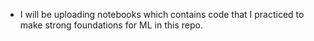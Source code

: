 * I will be uploading notebooks which contains code that I practiced to make strong foundations for ML in this repo.